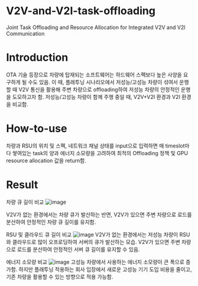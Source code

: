 # V2V-and-V2I-task-offloading      
Joint Task Offloading and Resource Allocation for Integrated V2V and V2I Communication

# Introduction
OTA 기술 등장으로 차량에 탑재되는 소프트웨어는 하드웨어 스펙보다 높은 사양을 요구하게 될 수도 있음. 
이 때, 플래투닝 시나리오에서 저성능/고성능 차량이 섞여서 운행할 때 V2V 통신을 활용해 주변 차량으로 offloading하여 저성능 차량의 안정적인 운행을 도모하고자 함. 
저성능/고성능 차량이 함께 주행 중일 때, V2V+V2I 환경과 V2I 환경을 비교함.

# How-to-use
차량과 RSU의 위치 및 스펙, 네트워크 채널 상태를 input으로 입력하면 매 timeslot마다 쌓여있는 task의 양과 에너지 소모량을 고려하여 최적의 Offloading 정책 및 GPU resource allocation 값을 return함. 


# Result
차량 큐 길이 비교
![image](https://github.com/user-attachments/assets/ddd6c81a-c730-457b-aeb8-09ecaa02c815)

V2V가 없는 환경에서는 차량 큐가 발산하는 반면, V2V가 있으면 주변 차량으로 로드를 분산하여 안정적인 차량 큐 길이를 유지함. 

RSU 및 클라우드 큐 길이 비교 
![image](https://github.com/user-attachments/assets/d389b363-b328-4c73-b78c-efcbaec4529a)
V2V가 없는 환경에서는 저성능 차량이 RSU와 클라우드로 많이 오프로딩하여 서버의 큐가 발산하는 모습. 
V2V가 있으면 주변 차량으로 로드를 분산하여 안정적인 서버 큐 길이를 유지할 수 있음. 

에너지 소모량 비교
![image](https://github.com/user-attachments/assets/c84c3377-56fb-4c8c-87ec-6cfa3ec601fb)
고성능 차량에서 사용하는 에너지 소모량이 큰 폭으로 증가함. 
하지만 플래투닝 적용하는 회사 입장에서 새로운 고성능 기기 도입 비용을 줄이고, 기존 차량을 활용할 수 있는 방향으로 적용 가능함. 

 
